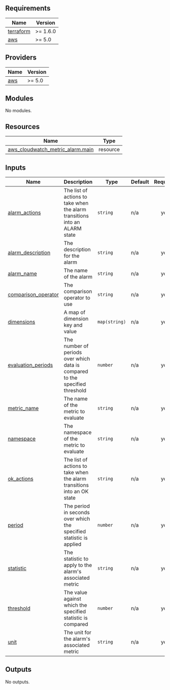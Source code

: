 <!-- BEGIN_TF_DOCS -->
## Requirements

| Name | Version |
|------|---------|
| <a name="requirement_terraform"></a> [terraform](#requirement\_terraform) | >= 1.6.0 |
| <a name="requirement_aws"></a> [aws](#requirement\_aws) | >= 5.0 |

## Providers

| Name | Version |
|------|---------|
| <a name="provider_aws"></a> [aws](#provider\_aws) | >= 5.0 |

## Modules

No modules.

## Resources

| Name | Type |
|------|------|
| [aws_cloudwatch_metric_alarm.main](https://registry.terraform.io/providers/hashicorp/aws/latest/docs/resources/cloudwatch_metric_alarm) | resource |

## Inputs

| Name | Description | Type | Default | Required |
|------|-------------|------|---------|:--------:|
| <a name="input_alarm_actions"></a> [alarm\_actions](#input\_alarm\_actions) | The list of actions to take when the alarm transitions into an ALARM state | `string` | n/a | yes |
| <a name="input_alarm_description"></a> [alarm\_description](#input\_alarm\_description) | The description for the alarm | `string` | n/a | yes |
| <a name="input_alarm_name"></a> [alarm\_name](#input\_alarm\_name) | The name of the alarm | `string` | n/a | yes |
| <a name="input_comparison_operator"></a> [comparison\_operator](#input\_comparison\_operator) | The comparison operator to use | `string` | n/a | yes |
| <a name="input_dimensions"></a> [dimensions](#input\_dimensions) | A map of dimension key and value | `map(string)` | n/a | yes |
| <a name="input_evaluation_periods"></a> [evaluation\_periods](#input\_evaluation\_periods) | The number of periods over which data is compared to the specified threshold | `number` | n/a | yes |
| <a name="input_metric_name"></a> [metric\_name](#input\_metric\_name) | The name of the metric to evaluate | `string` | n/a | yes |
| <a name="input_namespace"></a> [namespace](#input\_namespace) | The namespace of the metric to evaluate | `string` | n/a | yes |
| <a name="input_ok_actions"></a> [ok\_actions](#input\_ok\_actions) | The list of actions to take when the alarm transitions into an OK state | `string` | n/a | yes |
| <a name="input_period"></a> [period](#input\_period) | The period in seconds over which the specified statistic is applied | `number` | n/a | yes |
| <a name="input_statistic"></a> [statistic](#input\_statistic) | The statistic to apply to the alarm's associated metric | `string` | n/a | yes |
| <a name="input_threshold"></a> [threshold](#input\_threshold) | The value against which the specified statistic is compared | `number` | n/a | yes |
| <a name="input_unit"></a> [unit](#input\_unit) | The unit for the alarm's associated metric | `string` | n/a | yes |

## Outputs

No outputs.
<!-- END_TF_DOCS -->
